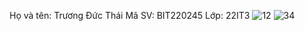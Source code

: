 Họ và tên: Trương Đức Thái 
Mã SV: BIT220245
Lớp: 22IT3
![12](https://github.com/user-attachments/assets/77fbeba0-aef5-4976-be2c-2da599684ebe)
![34](https://github.com/user-attachments/assets/c8973630-9646-4c6e-9e7d-c497c4412ec2)
